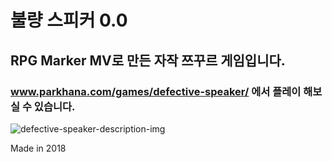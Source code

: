 # 불량 스피커 0.0
## RPG Marker MV로 만든 자작 쯔꾸르 게임입니다.
### www.parkhana.com/games/defective-speaker/ 에서 플레이 해보실 수 있습니다.

![defective-speaker-description-img](https://user-images.githubusercontent.com/77230980/109409651-eb725400-79d7-11eb-84ec-40bca361d142.jpg)

Made in 2018
